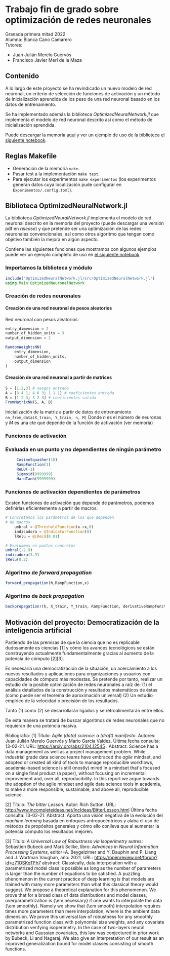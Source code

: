 # Trabajo fin de grado sobre optimización de redes neuronales  

Granada primera mitad 2022  
Alumna: Blanca Cano Camarero  
Tutores:  

- Juan Julián Merelo Guervós
- Francisco Javier Merí de la Maza

## Contenido

A lo largo de este proyecto se ha revindicado un nuevo modelo de red neuronal, un criterio de selección de funciones de activación y un método de inicialización aprendida de los peso de una red neuronal basado en los datos de entrenamiento.

Se ha implementado además la biblioteca *OptimizedNeuralNetwork.jl* que implementa el modelo de red neuronal descrito así como el método de inicialización aprendida.

Puede descargar la memoria [aquí](https://github.com/BlancaCC/TFG-Estudio-de-las-redes-neuronales/files/8942847/TFG-Blanca-Cano.pdf)
y ver un ejemplo de uso de la biblioteca [el siguiente notebook](https://github.com/BlancaCC/TFG-Estudio-de-las-redes-neuronales/blob/main/Memoria/capitulos/Ejemplo-uso-biblioteca.ipynb).

## Reglas Makefile

- Generación de la memoria `make`.
- Pasar test a la implementación `make test`.
- Para ejecutar los experimentos `make experimentos` (los experimentos generan datos cuya localización pude configurar en `Experimentos/.config.toml`).

## Biblioteca OptimizedNeuralNetwork.jl

La biblioteca *OptimizedNeuralNetwork.jl* implementa el modelo de red neuronal descrito en la memoria del proyecto (puede descargar una versión pdf en *release*)
y que pretende ser una optimización de las redes neuronales convencionales,
así como otros algoritmo que tengan como objetivo también la mejora en algún aspecto.

Contiene las siguientes funciones que mostramos con algunos ejemplos
puede ver un ejemplo completo de uso en [el siguiente notebook](https://github.com/BlancaCC/TFG-Estudio-de-las-redes-neuronales/blob/main/Memoria/capitulos/Ejemplo-uso-biblioteca.ipynb)

### Importamos la biblioteca y módulo

```Julia
include("OptimizedNeuralNetwork.jl/src/OptimizedNeuralNetwork.jl")
using Main.OptimizedNeuronalNetwork
```

### Creación de redes neuronales  

#### Creación de una red neuronal de pesos aleatorios

Red neuronal con pesos aleatorios:

``` Julia
entry_dimension = 2
number_of_hidden_units = 3
output_dimension = 2

RandomWeightsNN(
    entry_dimension,
    number_of_hidden_units,
    output_dimension
)
```

#### Creación de una red neuronal a partir de matrices

```Julia
S = [1,2,3] # sesgos entrada
A = [3 4 1; 4 6 3; 1 1 1] # coeficientes entrada
B = [1 2 3; 3 2 3] # coeficientes salida
FromMatrixNN(S, A, B)
```

Inicialización de la matriz a partir de datos de entrenamiento
`nn_from_data(X_train, Y_train, n, M)`
Donde $n$ es el número de neuronas y $M$ es una cte que depende de la función de activación
(ver memoria)

### Funciones de activación  

### Evaluada en un punto y no dependientes de ningún parámetro

``` Julia
     CosineSquasher(10)
     RampFunction(1)
     ReLU(-1) 
     Sigmoid(9999999)    
     HardTanh(9999999) 
```

### Funciones de activación dependientes de parámetros

Existen funciones de activación que depende de parámetros, podemos definirlas eficientemente a partir de macros:

```Julia
# Concretamos los parámetros de los que dependen
# de macros
    umbral = @ThresholdFunction(x->x,0)   
    indicadora = @IndicatorFunction(0)
    lRelu = @LReLU(0.01)

# Evaluamos en puntos concretos 
umbral(-2.9)
indicadora(3.9)
lRelu(0.2)
```

### Algoritmo de *forward propagation*

``` Julia
forward_propagation(h,RampFunction,x)
```

### Algoritmo de *back propagation*

``` Julia
backpropagation!(h, X_train, Y_train, RampFunction, derivativeRampFunction, n)
```

## Motivación del proyecto: Democratización de la inteligencia artificial

Partiendo de las premisas de que la ciencia que no es replicable dudosamente es ciencias [1] y
cómo los avances tecnológicos se están construyendo actualmente fundamentalmente gracias al aumento de la potencia de cómputo [2][3].

Es necesaria una democratización de la situación, un acercamiento a los nuevos resultados y aplicaciones
para organizaciones y usuarios con capacidades de cómputo más modestas.
Se pretende por tanto, realizar un estudio de la posible optimización de redes neuronales a raíz de: (1) el análisis detallados de la construcción y resultados matemáticos de éstas (como puede ser el teorema de aproximación universal) (2) Un estudio empírico de la velocidad o precisión de los resultados.  

Tanto (1) como (2) se desarrollarán ligados y se retroalimentarán entre ellos.

De esta manera se tratará de buscar algoritmos de redes neuronales que no requieran de una potencia masiva.

Bibliografía:
[1] Título: *Agile (data) science: a (draft) manifesto*. Autores: Juan Julián Merelo Guervós y  Mario García Valdez.
Última fecha consulta: 13-02-21. URL: <https://arxiv.org/abs/2104.12545> . Abstract: Science has a data management as well as a project management problem. While industrial grade data science teams have embraced the *agile* mindset, and adopted or created all kind of tools to manage reproducible workflows, academia-based science is still (mostly) mired in a mindset that's focused on a single final product (a paper), without focusing on incremental improvement and, over all, reproducibility. In this report we argue towards the adoption of the agile mindset and agile data science tools in academia, to make a more responsible, sustainable, and above all, reproducible science.

[2] Título: *The bitter Lesson*. Autor: Rich Sutton. URL:  <http://www.incompleteideas.net/IncIdeas/BitterLesson.html>
Última fecha consulta: 13-02-21. Abstract: Aporta una visión negativa de la evolución del *machine learning* basada en enfoques antropocéntricos
y alaba el uso de métodos de propósitos generales  y cómo ello conlleva que al aumentar la potencia cómputo los resultados mejoren.

[3] Título: *A Universal Law of Robustness via Isoperimetry*
autres: Sebastien Bubeck and Mark Sellke,
libro: *Advances in Neural Information Processing Systems*,
editor=A. Beygelzimer and Y. Dauphin and P. Liang and J. Wortman Vaughan,
año: 2021,
URL: <https://openreview.net/forum?id=z71OSKqTFh7>
abstract: Classically, data interpolation with a parametrized model class is possible as long as the number of parameters is larger than the number of equations to be satisfied. A puzzling phenomenon in the current practice of deep learning is that models are trained with many more parameters than what this classical theory would suggest. We propose a theoretical explanation for this phenomenon. We prove that for a broad class of data distributions and model classes, overparametrization is {\em necessary} if one wants to interpolate the data {\em smoothly}. Namely we show that {\em smooth} interpolation requires
 times more parameters than mere interpolation, where
 is the ambient data dimension. We prove this universal law of robustness for any smoothly parametrized function class with polynomial size weights, and any covariate distribution verifying isoperimetry. In the case of two-layers neural networks and Gaussian covariates, this law was conjectured in prior work by Bubeck, Li and Nagaraj. We also give an interpretation of our result as an improved generalization bound for model classes consisting of smooth functions.
